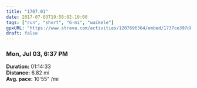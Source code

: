 ```yaml
---
title: "1707.01"
date: 2017-07-03T19:58:02-10:00
tags: ["run", "short", "6-mi", "waikele"]
gpxURL: "https://www.strava.com/activities/1207696564/embed/1737ce397d89bafcad90301e4ccc1ba0cc6113de"
draft: false
---
```


### Mon, Jul 03, 6:37 PM

**Duration:** 01:14:33  
**Distance:** 6.82 mi  
**Avg. pace:** 10'55" /mi